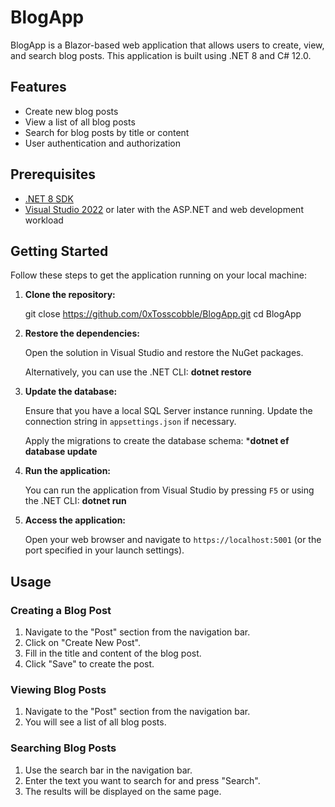 # BlogApp

BlogApp is a Blazor-based web application that allows users to create, view, and search blog posts. This application is built using .NET 8 and C# 12.0.

## Features

- Create new blog posts
- View a list of all blog posts
- Search for blog posts by title or content
- User authentication and authorization

## Prerequisites

- [.NET 8 SDK](https://dotnet.microsoft.com/download/dotnet/8.0)
- [Visual Studio 2022](https://visualstudio.microsoft.com/vs/) or later with the ASP.NET and web development workload

## Getting Started

Follow these steps to get the application running on your local machine:

1. **Clone the repository:**

    git close https://github.com/0xTosscobble/BlogApp.git
    cd BlogApp


2. **Restore the dependencies:**

    Open the solution in Visual Studio and restore the NuGet packages.

    Alternatively, you can use the .NET CLI: **dotnet restore**

    
3. **Update the database:**

    Ensure that you have a local SQL Server instance running. Update the connection string in `appsettings.json` if necessary.

    Apply the migrations to create the database schema: ***dotnet ef database update**


4. **Run the application:**

    You can run the application from Visual Studio by pressing `F5` or using the .NET CLI: **dotnet run**


5. **Access the application:**

    Open your web browser and navigate to `https://localhost:5001` (or the port specified in your launch settings).


## Usage

### Creating a Blog Post

1. Navigate to the "Post" section from the navigation bar.
2. Click on "Create New Post".
3. Fill in the title and content of the blog post.
4. Click "Save" to create the post.

### Viewing Blog Posts

1. Navigate to the "Post" section from the navigation bar.
2. You will see a list of all blog posts.

### Searching Blog Posts

1. Use the search bar in the navigation bar.
2. Enter the text you want to search for and press "Search".
3. The results will be displayed on the same page.

    